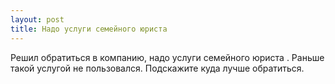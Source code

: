 ```yaml
---
layout: post 
title: Надо услуги семейного юриста  
--- 
```

Решил обратиться в компанию, надо услуги семейного юриста . Раньше такой услугой не пользовался. Подскажите куда лучше обратиться.